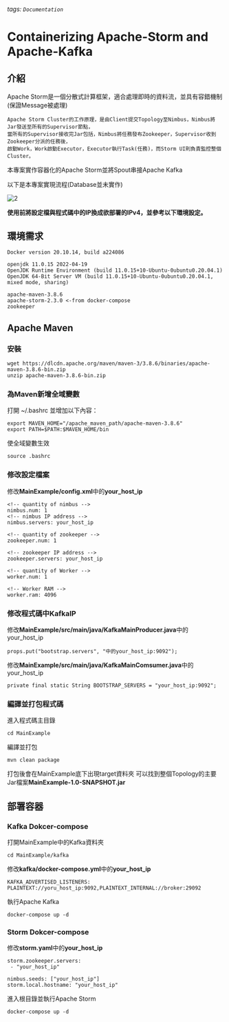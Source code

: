 ###### tags: `Documentation`

# Containerizing Apache-Storm and Apache-Kafka

## 介紹
Apache Storm是一個分散式計算框架，適合處理即時的資料流，並具有容錯機制(保證Message被處理)

```
Apache Storm Cluster的工作原理，是由Client提交Topology至Nimbus，Nimbus將Jar發送至所有的Supervisor節點，
當所有的Supervisor接收完Jar包括，Nimbus將任務發布Zookeeper，Supervisor收到Zookeeper分派的任務後，
啟動Work，Work啟動Executor，Executor執行Task(任務)，而Storm UI則負責監控整個Cluster。
```
本專案實作容器化的Apache Storm並將Spout串接Apache Kafka

以下是本專案實現流程(Database並未實作)

![2](https://user-images.githubusercontent.com/40749259/176949683-cb66d341-accc-47e3-868d-f247a7b3aea8.JPG)

**使用前將設定檔與程式碼中的IP換成欲部署的IPv4，並參考以下環境設定。**

## 環境需求
```
Docker version 20.10.14, build a224086

openjdk 11.0.15 2022-04-19
OpenJDK Runtime Environment (build 11.0.15+10-Ubuntu-0ubuntu0.20.04.1)
OpenJDK 64-Bit Server VM (build 11.0.15+10-Ubuntu-0ubuntu0.20.04.1, mixed mode, sharing)

apache-maven-3.8.6
apache-storm-2.3.0 <-from docker-compose
zookeeper
```
## Apache Maven
### 安裝
```
wget https://dlcdn.apache.org/maven/maven-3/3.8.6/binaries/apache-maven-3.8.6-bin.zip
unzip apache-maven-3.8.6-bin.zip
```

### 為Maven新增全域變數
打開 ~/.bashrc 並增加以下內容：
```
export MAVEN_HOME="/apache_maven_path/apache-maven-3.8.6"
export PATH=$PATH:$MAVEN_HOME/bin
```
使全域變數生效
```
source .bashrc
```

### 修改設定檔案
修改**MainExample/config.xml**中的**your_host_ip**
```xml==
<!-- quantity of nimbus -->
nimbus.num: 1
<!-- nimbus IP address -->
nimbus.servers: your_host_ip

<!-- quantity of zookeeper -->
zookeeper.num: 1

<!-- zookeeper IP address -->
zookeeper.servers: your_host_ip

<!-- quantity of Worker -->
worker.num: 1

<!-- Worker RAM -->
worker.ram: 4096
```

### 修改程式碼中KafkaIP
修改**MainExample/src/main/java/KafkaMainProducer.java**中的your_host_ip
```java=
props.put("bootstrap.servers", "中的your_host_ip:9092");
```
修改**MainExample/src/main/java/KafkaMainComsumer.java**中的your_host_ip
```java=
private final static String BOOTSTRAP_SERVERS = "your_host_ip:9092";
```

### 編譯並打包程式碼
進入程式碼主目錄
```
cd MainExample
```
編譯並打包
```
mvn clean package
```
打包後會在MainExample底下出現target資料夾
可以找到整個Topology的主要Jar檔案**MainExample-1.0-SNAPSHOT.jar**

## 部署容器

### Kafka Dokcer-compose
打開MainExample中的Kafka資料夾
```
cd MainExample/kafka
```

修改**kafka/docker-compose.yml**中的**your_host_ip**
```yaml=
KAFKA_ADVERTISED_LISTENERS: PLAINTEXT://yoru_host_ip:9092,PLAINTEXT_INTERNAL://broker:29092
```

執行Apache Kafka
```
docker-compose up -d
```
### Storm Dokcer-compose

修改**storm.yaml**中的**your_host_ip**
```yaml=
storm.zookeeper.servers:
 - "your_host_ip"

nimbus.seeds: ["your_host_ip"]
storm.local.hostname: "your_host_ip"
```

進入根目錄並執行Apache Storm
```
docker-compose up -d
```
